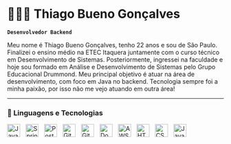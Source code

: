 # 👨🏻‍💻 Thiago Bueno Gonçalves

**`Desenvolvedor Backend`**

Meu nome é Thiago Bueno Gonçalves, tenho 22 anos e sou de São Paulo. Finalizei o ensino médio na ETEC Itaquera juntamente com o curso técnico em Desenvolvimento de Sistemas. Posteriormente, ingressei na faculdade e hoje sou formado em Análise e Desenvolvimento de Sistemas pelo Grupo Educacional Drummond. Meu principal objetivo é atuar na área de desenvolvimento, com foco em Java no backend. Tecnologia sempre foi a minha paixão, por isso não me vejo atuando em outra área!

---

### 🤖 Linguagens e Tecnologias


<img src="https://cdn.jsdelivr.net/gh/devicons/devicon@latest/icons/java/java-original.svg" 
    align="left" 
    alt="Java"
    title="Java" 
    width="30px" 
    style="padding-right: 10px;" 
/>
<img src="https://cdn.jsdelivr.net/gh/devicons/devicon@latest/icons/spring/spring-original.svg" 
    align="left" 
    alt="Spring Boot"
    title="Spring Boot" 
    width="30px" 
    style="padding-right: 10px;" 
/>
<img src="https://cdn.jsdelivr.net/gh/devicons/devicon@latest/icons/postgresql/postgresql-original.svg" 
    align="left" 
    alt="PostgreSQL"
    title="PostgreSQL" 
    width="30px" 
    style="padding-right: 10px;" 
/>
<img src="https://cdn.jsdelivr.net/gh/devicons/devicon@latest/icons/git/git-original.svg" 
    align="left" 
    alt="Git"
    title="Git" 
    width="30px" 
    style="padding-right: 10px;" 
/>
<img src="https://cdn.jsdelivr.net/gh/devicons/devicon@latest/icons/github/github-original.svg" 
    align="left" 
    alt="Github"
    title="Github" 
    width="30px" 
    style="padding-right: 10px;" 
/>
<img src="https://cdn.jsdelivr.net/gh/devicons/devicon@latest/icons/docker/docker-original.svg" 
    align="left" 
    alt="Docker"
    title="Docker" 
    width="30px" 
    style="padding-right: 10px;" 
/>
<img src="https://cdn.jsdelivr.net/gh/devicons/devicon@latest/icons/amazonwebservices/amazonwebservices-original-wordmark.svg" 
    align="left" 
    alt="AWS"
    title="AWS" 
    width="30px" 
    style="padding-right: 10px;" 
/>
<img 
    align="left" 
    alt="HTML"
    title="HTML" 
    width="30px" 
    style="padding-right: 10px;" 
    src="https://cdn.jsdelivr.net/gh/devicons/devicon@latest/icons/html5/html5-original.svg" 
/>
<img 
    align="left" 
    alt="CSS" 
    title="CSS"
    width="30px" 
    style="padding-right: 10px;" 
    src="https://cdn.jsdelivr.net/gh/devicons/devicon@latest/icons/css3/css3-original.svg" 
/>
<img 
    align="left" 
    alt="Javascript" 
    title="Javascript"
    width="30px" 
    style="padding-right: 10px;" 
    src="https://cdn.jsdelivr.net/gh/devicons/devicon@latest/icons/javascript/javascript-original.svg" 
/>
